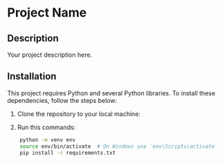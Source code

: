 # Project Name

## Description

Your project description here.

## Installation

This project requires Python and several Python libraries. To install these dependencies, follow the steps below:

1. Clone the repository to your local machine:

2. Run this commands:
```bash
    python -m venv env
    source env/bin/activate  # On Windows use `env\Scripts\activate`
    pip install -r requirements.txt
